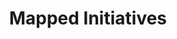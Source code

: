 ---
title: Mapped Initiatives
weight: 2
menu: main
layout: iniciativas-mapeadas
url: /en/mapped-initiatives
---